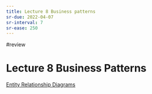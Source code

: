 ```yaml
---
title: Lecture 8 Business patterns
sr-due: 2022-04-07
sr-interval: 7
sr-ease: 250
---
```

#review 
# Lecture 8 Business Patterns
[Entity Relationship Diagrams](content/notes/entity-relationship-diagrams.md)